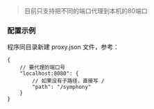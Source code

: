 > 目前只支持把不同的端口代理到本机的80端口

### 配置示例

程序同目录新建 proxy.json 文件，参考：

```
{
    // 要代理的端口号
    "localhost:8080": {
        // 如果没有子路径，直接写 /
        "path": "/symphony"
    }
}
```